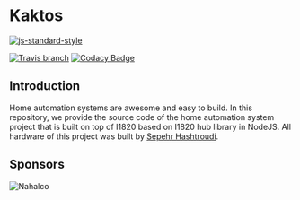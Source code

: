 # Kaktos

[![js-standard-style](https://cdn.rawgit.com/feross/standard/master/badge.svg)](http://standardjs.com)

[![Travis branch](https://img.shields.io/travis/com/I1820/kaktos/master.svg?style=flat-square)](https://travis-ci.com/I1820/kaktos)
[![Codacy Badge](https://api.codacy.com/project/badge/Grade/65abbde0308c4d0e9af1065c0bf8b9d7)](https://www.codacy.com/app/i1820/kaktos?utm_source=github.com&amp;utm_medium=referral&amp;utm_content=I1820/kaktos&amp;utm_campaign=Badge_Grade)

## Introduction
Home automation systems are awesome and easy to build.
In this repository, we provide the source code of the home automation system project
that is built on top of I1820 based on I1820 hub library in NodeJS.
All hardware of this project was built by [Sepehr Hashtroudi](https://github.com/sepehrhashtroudi).

## Sponsors
![Nahalco](https://github.com/nahalco.png)
